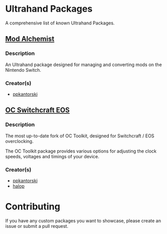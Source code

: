 # Ultrahand Packages
A comprehensive list of known Ultrahand Packages.

## [Mod Alchemist](https://github.com/ppkantorski/Mod-Alchemist)

### Description
An Ultrahand package designed for managing and converting mods on the Nintendo Switch.

### Creator(s)
- [ppkantorski](https://github.com/ppkantorski)

## [OC Switchcraft EOS](https://github.com/halop/OC_Toolkit)

### Description
The most up-to-date fork of OC Toolkit, designed for Switchcraft / EOS overclocking.

The OC Toolkit package provides various options for adjusting the clock speeds, voltages and timings of your device.

### Creator(s)
- [ppkantorski](https://github.com/ppkantorski)
- [halop](https://github.com/halop)

# Contributing​
If you have any custom packages you want to showcase, please create an issue or submit a pull request.
